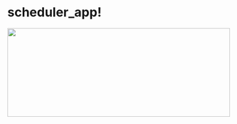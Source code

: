 # scheduler_app!
<img src="https://user-images.githubusercontent.com/97720335/192958458-3ac784ff-9e37-4b94-b31f-c24ab05035f0.png" width="500" height="200" />
